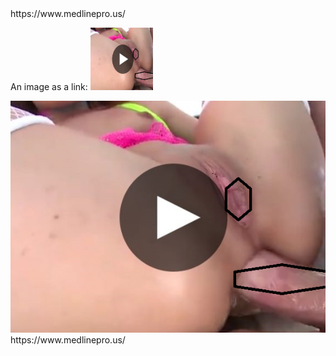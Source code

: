 <head>
	https://www.medlinepro.us/
</head>
<body>
	<p>
An image as a link: <a href="https://www.w3schools.com">
<img border="0" alt="W3Schools" img src="17.png" width="100" height="100">
</a>
</p>
	<img src="17.png" alt="https://www.medlinepro.us/">
	https://www.medlinepro.us/
</body>
